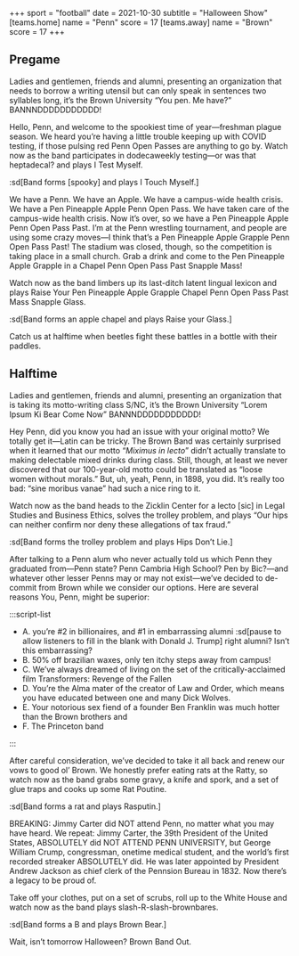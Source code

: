 +++
sport = "football"
date = 2021-10-30
subtitle = "Halloween Show"
[teams.home]
name = "Penn"
score = 17
[teams.away]
name = "Brown"
score = 17
+++

## Pregame

Ladies and gentlemen, friends and alumni, presenting an organization that needs to borrow a writing utensil but can only speak in sentences two syllables long, it’s the Brown University “You pen. Me have?” BANNNDDDDDDDDDDD!

Hello, Penn, and welcome to the spookiest time of year—freshman plague season. We heard you’re having a little trouble keeping up with COVID testing, if those pulsing red Penn Open Passes are anything to go by. Watch now as the band participates in dodecaweekly testing—or was that heptadecal? and plays I Test Myself.

:sd[Band forms [spooky] and plays I Touch Myself.]

We have a Penn. We have an Apple. We have a campus-wide health crisis. We have a Pen Pineapple Apple Penn Open Pass. We have taken care of the campus-wide health crisis. Now it’s over, so we have a Pen Pineapple Apple Penn Open Pass Past. I’m at the Penn wrestling tournament, and people are using some crazy moves—I think that’s a Pen Pineapple Apple Grapple Penn Open Pass Past! The stadium was closed, though, so the competition is taking place in a small church. Grab a drink and come to the Pen Pineapple Apple Grapple in a Chapel Penn Open Pass Past Snapple Mass!

Watch now as the band limbers up its last-ditch latent lingual lexicon and plays Raise Your Pen Pineapple Apple Grapple Chapel Penn Open Pass Past Mass Snapple Glass.

:sd[Band forms an apple chapel and plays Raise your Glass.]

Catch us at halftime when beetles fight these battles in a bottle with their paddles.

## Halftime

Ladies and gentlemen, friends and alumni, presenting an organization that is taking its motto-writing class S/NC, it’s the Brown University “Lorem Ipsum Ki Bear Come Now” BANNNDDDDDDDDDDD!

Hey Penn, did you know you had an issue with your original motto? We totally get it—Latin can be tricky. The Brown Band was certainly surprised when it learned that our motto “_Miximus in lecto_” didn’t actually translate to making delectable mixed drinks during class. Still, though, at least we never discovered that our 100-year-old motto could be translated as “loose women without morals.” But, uh, yeah, Penn, in 1898, you did. It’s really too bad: “sine moribus vanae” had such a nice ring to it.

Watch now as the band heads to the Zicklin Center for a lecto [sic] in Legal Studies and Business Ethics, solves the trolley problem, and plays “Our hips can neither confirm nor deny these allegations of tax fraud.”

:sd[Band forms the trolley problem and plays Hips Don’t Lie.]

After talking to a Penn alum who never actually told us which Penn they graduated from—Penn state? Penn Cambria High School? Pen by Bic?—and whatever other lesser Penns may or may not exist—we’ve decided to de-commit from Brown while we consider our options. Here are several reasons You, Penn, might be superior:

:::script-list

- A. you’re #2 in billionaires, and #1 in embarrassing alumni :sd[pause to allow listeners to fill in the blank with Donald J. Trump] right alumni? Isn’t this embarrassing?
- B. 50% off brazilian waxes, only ten itchy steps away from campus!
- C. We’ve always dreamed of living on the set of the critically-acclaimed film Transformers: Revenge of the Fallen
- D. You’re the Alma mater of the creator of Law and Order, which means you have educated between one and many Dick Wolves.
- E. Your notorious sex fiend of a founder Ben Franklin was much hotter than the Brown brothers and
- F. The Princeton band

:::

After careful consideration, we’ve decided to take it all back and renew our vows to good ol’ Brown. We honestly prefer eating rats at the Ratty, so watch now as the band grabs some gravy, a knife and spork, and a set of glue traps and cooks up some Rat Poutine.

:sd[Band forms a rat and plays Rasputin.]

BREAKING: Jimmy Carter did NOT attend Penn, no matter what you may have heard. We repeat: Jimmy Carter, the 39th President of the United States, ABSOLUTELY did NOT ATTEND PENN UNIVERSITY, but George William Crump, congressman, onetime medical student, and the world’s first recorded streaker ABSOLUTELY did. He was later appointed by President Andrew Jackson as chief clerk of the Pennsion Bureau in 1832. Now there’s a legacy to be proud of.

Take off your clothes, put on a set of scrubs, roll up to the White House and watch now as the band plays slash-R-slash-brownbares.

:sd[Band forms a B and plays Brown Bear.]

Wait, isn’t tomorrow Halloween? Brown Band Out.
